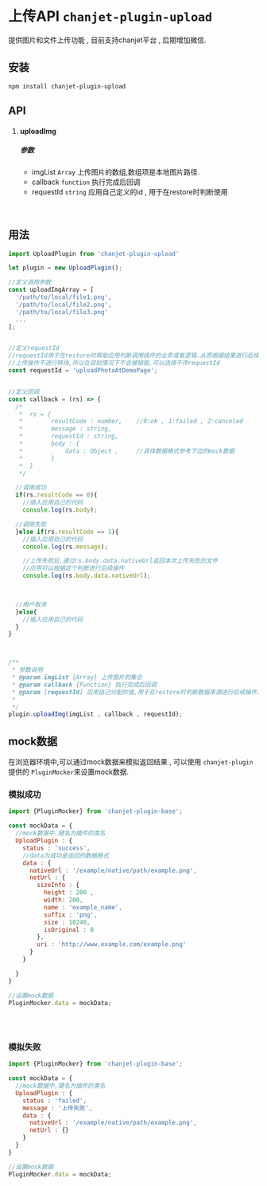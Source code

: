 # 上传API `chanjet-plugin-upload`

提供图片和文件上传功能 , 目前支持chanjet平台 , 后期增加微信.



## 安装

```
npm install chanjet-plugin-upload
```



## API



1. #### uploadImg

   ##### 参数

   - imgList `Array` 上传图片的数组,数组项是本地图片路径.
   - callback `function` 执行完成后回调
   - requestId `string` 应用自己定义的id , 用于在restore时判断使用

   ​





## 用法

```javascript
import UploadPlugin from 'chanjet-plugin-upload'

let plugin = new UploadPlugin();

//定义调用参数
const uploadImgArray = [
  '/path/to/local/file1.png',
  '/path/to/local/file2.png',
  '/path/to/local/file3.png'
  ...
];


//定义requestId 
//requestId用于在restore时帮助应用判断调用插件的业务或者逻辑.从而根据结果进行后续操作
//上传操作不进行转场,所以在目前情况下不会被销毁,可以选择不传requestId
const requestId = 'uploadPhotoAtDemoPage';


//定义回调
const callback = (rs) => {
  /*
   *  rs = {
   *		resultCode : number,	//0:ok , 1:failed , 2:canceled
   *		message : string,	
   *		requestId : string,
   *		body : {
   *			data : Object , 	//具体数据格式参考下边的mock数据
   *		}
   *  }
   */

  //调用成功
  if(rs.resultCode == 0){
	//插入应用自己的代码
    console.log(rs.body);

  //调用失败
  }else if(rs.resultCode == 1){
  	//插入应用自己的代码
    console.log(rs.message);

    //上传失败后,通过rs.body.data.nativeUrl返回本次上传失败的文件
    //应用可以根据这个判断进行后续操作
	console.log(rs.body.data.nativeUrl);
    


  //用户取消
  }else{
  	//插入应用自己的代码
  }
}



/**
 * 参数说明
 * @param imgList {Array} 上传图片的集合
 * @param callback {Function} 执行完成后回调
 * @param [requestId] 应用自己分配的值,用于在restore时判断数据来源进行后续操作.
 *
 */
plugin.uploadImg(imgList , callback , requestId);
```





## mock数据

在浏览器环境中,可以通过mock数据来模拟返回结果 , 可以使用 `chanjet-plugin` 提供的 `PluginMocker`来设置mock数据.



### 模拟成功

```javascript
import {PluginMocker} from 'chanjet-plugin-base';

const mockData = {
  //mock数据中,键名为插件的类名
  UploadPlugin : {
    status : 'success',
    //data为成功是返回的数据格式
    data : {
      nativeUrl : '/example/native/path/example.png',
      netUrl : {
        sizeInfo : {
          height : 200 ,
          width: 200,
          name : 'example_name',
          suffix : 'png',
          size : 10240,
          isOriginal : 0
        },
        uri : 'http://www.example.com/example.png'
      }
    }

  }
}

//设置mock数据
PluginMocker.data = mockData;
  
  
  
```



### 模拟失败

```javascript
import {PluginMocker} from 'chanjet-plugin-base';

const mockData = {
  //mock数据中,键名为插件的类名
  UploadPlugin : {
    status : 'failed',
    message : '上传失败',
    data : {
      nativeUrl : '/example/native/path/example.png',
      netUrl : {}
    }
  }
}

//设置mock数据
PluginMocker.data = mockData;
```

